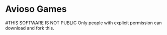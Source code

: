 # Avioso Games



#THIS SOFTWARE IS NOT PUBLIC
Only people with explicit permission can download and fork this.
